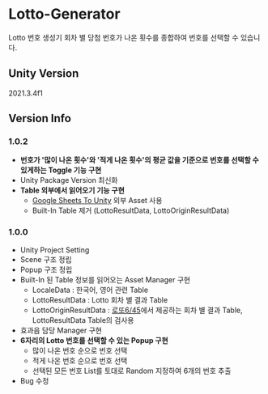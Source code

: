 # Lotto-Generator
Lotto 번호 생성기
회차 별 당첨 번호가 나온 횟수를 종합하여 번호를 선택할 수 있습니다.

## Unity Version
2021.3.4f1

## Version Info
### 1.0.2
- **번호가 '많이 나온 횟수'와 '적게 나온 횟수'의 평균 값을 기준으로 번호를 선택할 수 있게하는 Toggle 기능 구현**
- Unity Package Version 최신화
- **Table 외부에서 읽어오기 기능 구현**
  - [Google Sheets To Unity](https://assetstore.unity.com/packages/tools/utilities/google-sheets-to-unity-73410) 외부 Asset 사용
  - Built-In Table 제거 (LottoResultData, LottoOriginResultData)
### 1.0.0
- Unity Project Setting
- Scene 구조 정립
- Popup 구조 정립
- Built-In 된 Table 정보를 읽어오는 Asset Manager 구현
  - LocaleData : 한국어, 영어 관련 Table
  - LottoResultData : Lotto 회차 별 결과 Table
  - LottoOriginResultData : [로또6/45](https://www.dhlottery.co.kr/gameResult.do?method=byWin)에서 제공하는 회차 별 결과 Table, LottoResultData Table의 검사용
- 효과음 담당 Manager 구현
- **6자리의 Lotto 번호를 선택할 수 있는 Popup 구현**
  - 많이 나온 번호 순으로 번호 선택
  - 적게 나온 번호 순으로 번호 선택
  - 선택된 모든 번호 List를 토대로 Random 지정하여 6개의 번호 추출
- Bug 수정